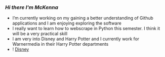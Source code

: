 ### *Hi there I'm McKenna*

- I’m currently working on my gaining a better understanding of Github applications and I am enjoying exploring the software
- I really want to learn how to webscrape in Python this semester. I think it will be a very practical skill
- I am very into Disney and Harry Potter and I currently work for Warnermedia in their Harry Potter departments
- ! [Disney](https://media.giphy.com/media/YLishCv852mWucndDf/giphy.gif)
